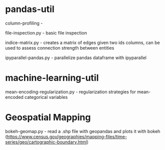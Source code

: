 # pandas-util

column-profiling - 

file-inspection.py - basic file inspection 

indice-matrix.py - creates a matrix of edges given two ids columns, can be used to assess connection strength between entities

ipyparallel-pandas.py - parallelize pandas dataframe with ipyparallel

# machine-learning-util

mean-encoding-regularization.py - regularization strategies for mean-encoded categorical variables

# Geospatial Mapping

bokeh-geomap.py - read a .shp file with geopandas and plots it with bokeh (https://www.census.gov/geographies/mapping-files/time-series/geo/cartographic-boundary.html)
